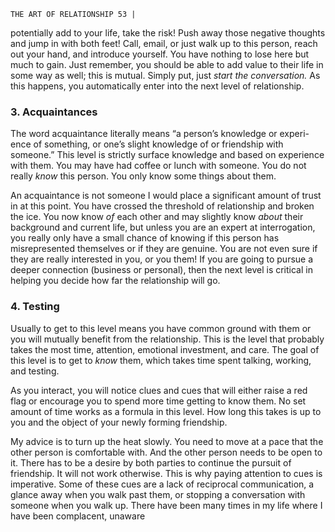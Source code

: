 ```
THE ART OF RELATIONSHIP 53 |
```
potentially add to your life, take the risk! Push away those negative thoughts
and jump in with both feet! Call, email, or just walk up to this person, reach out
your hand, and introduce yourself. You have nothing to lose here but much to
gain. Just remember, you should be able to add value to their life in some way as
well; this is mutual. Simply put, just _start the conversation._ As this happens, you
automatically enter into the next level of relationship.

### **3. Acquaintances**

The word acquaintance literally means “a person’s knowledge or experi-
ence of something, or one’s slight knowledge of or friendship with someone.”
This level is strictly surface knowledge and based on experience with them. You
may have had coffee or lunch with someone. You do not really _know_ this person.
You only know some things about them.

An acquaintance is not someone I would place a significant amount of trust
in at this point. You have crossed the threshold of relationship and broken the
ice. You now know _of_ each other and may slightly know _about_ their background
and current life, but unless you are an expert at interrogation, you really only
have a small chance of knowing if this person has misrepresented themselves or if
they are genuine. You are not even sure if they are really interested in you, or you
them! If you are going to pursue a deeper connection (business or personal), then
the next level is critical in helping you decide how far the relationship will go.

### **4. Testing**

Usually to get to this level means you have common ground with them or
you will mutually benefit from the relationship. This is the level that probably
takes the most time, attention, emotional investment, and care. The goal of this
level is to get to _know_ them, which takes time spent talking, working, and testing.

As you interact, you will notice clues and cues that will either raise a red
flag or encourage you to spend more time getting to know them. No set amount
of time works as a formula in this level. How long this takes is up to you and the
object of your newly forming friendship.

My advice is to turn up the heat slowly. You need to move at a pace that the
other person is comfortable with. And the other person needs to be open to it.
There has to be a desire by both parties to continue the pursuit of friendship. It
will not work otherwise. This is why paying attention to cues is imperative. Some
of these cues are a lack of reciprocal communication, a glance away when you
walk past them, or stopping a conversation with someone when you walk up.
There have been many times in my life where I have been complacent, unaware